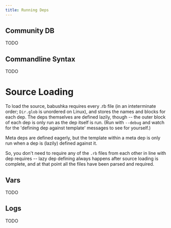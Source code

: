 ```yaml
---
title: Running Deps
---
```


## Community DB

TODO

## Commandline Syntax

TODO

# Source Loading

To load the source, babushka requires every .rb file (in an inteterminate order; `Dir.glob` is unordered on Linux), and stores the names and blocks for each dep. The deps themselves are defined lazily, though -- the outer block of each dep is only run as the dep itself is run. (Run with `--debug` and watch for the 'defining dep against template' messages to see for yourself.)

Meta deps are defined eagerly, but the template within a meta dep is only run when a dep is (lazily) defined against it.

So, you don't need to require any of the `.rb` files from each other in line with dep requires -- lazy dep defining always happens after source loading is complete, and at that point all the files have been parsed and required.

## Vars

TODO

## Logs

TODO
